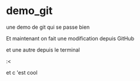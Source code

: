 # demo_git
une demo de git qui se passe bien 


Et  maintenant on fait une modification depuis GitHub


et une autre depuis le terminal 


:<


et c 'est cool 
